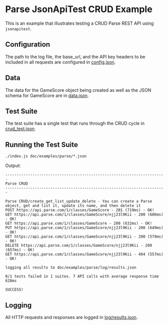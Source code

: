 # Parse JsonApiTest CRUD Example

This is an example that illustrates testing a CRUD Parse REST API using `jsonapitest`.

## Configuration

The path to the log file, the base_url, and the API key headers to be included in all requests are configured in
[config.json](config.json).

## Data

The data for the GameScore object being created as well as the JSON schema for GameScore are in [data.json](data.json).

## Test Suite

The test suite has a single test that runs through the CRUD cycle in [crud_test.json](crud_test.json).

## Running the Test Suite

```
./index.js doc/examples/parse/*.json
```

Output:

```
-----------------------------------------------------------------------
Parse CRUD
-----------------------------------------------------------------------

Parse CRUD/create_get_list_update_delete - You can create a Parse object, get and list it, update its name, and then delete it
POST https://api.parse.com/1/classes/GameScore - 201 (719ms) - OK!
GET https://api.parse.com/1/classes/GameScore/njj23l9Kii - 200 (606ms) - OK!
GET https://api.parse.com/1/classes/GameScore - 200 (632ms) - OK!
PUT https://api.parse.com/1/classes/GameScore/njj23l9Kii - 200 (649ms) - OK!
GET https://api.parse.com/1/classes/GameScore/njj23l9Kii - 200 (579ms) - OK!
DELETE https://api.parse.com/1/classes/GameScore/njj23l9Kii - 200 (657ms) - OK!
GET https://api.parse.com/1/classes/GameScore/njj23l9Kii - 404 (557ms) - OK!

logging all results to doc/examples/parse/log/results.json

0/1 tests failed in 1 suites. 7 API calls with average response time 628ms

SUCCESS!
```

## Logging

All HTTP requests and responses are logged in [log/results.json](log/results.json).
